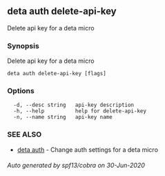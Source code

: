 ## deta auth delete-api-key

Delete api key for a deta micro

### Synopsis

Delete api key for a deta micro

```
deta auth delete-api-key [flags]
```

### Options

```
  -d, --desc string   api-key description
  -h, --help          help for delete-api-key
  -n, --name string   api-key name
```

### SEE ALSO

* [deta auth](deta_auth.md)	 - Change auth settings for a deta micro

###### Auto generated by spf13/cobra on 30-Jun-2020
